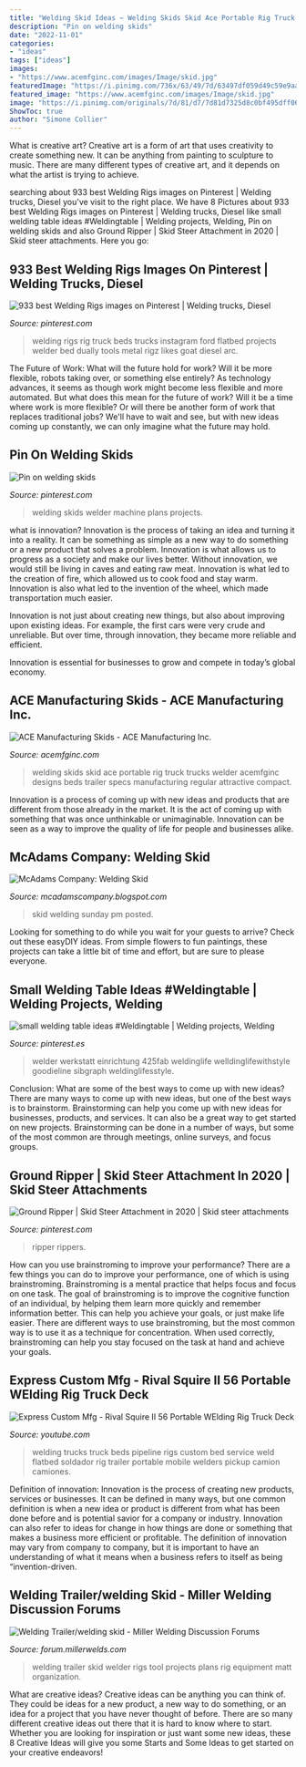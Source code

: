 ```yaml
---
title: "Welding Skid Ideas ~ Welding Skids Skid Ace Portable Rig Truck Trucks Welder Acemfginc Designs Beds Trailer Specs Manufacturing Regular Attractive Compact"
description: "Pin on welding skids"
date: "2022-11-01"
categories:
- "ideas"
tags: ["ideas"]
images:
- "https://www.acemfginc.com/images/Image/skid.jpg"
featuredImage: "https://i.pinimg.com/736x/63/49/7d/63497df059d49c59e9aaf617dfa20ac3.jpg"
featured_image: "https://www.acemfginc.com/images/Image/skid.jpg"
image: "https://i.pinimg.com/originals/7d/81/d7/7d81d7325d8c0bf495dff06acebb5129.jpg"
ShowToc: true
author: "Simone Collier"
---
```



What is creative art?
Creative art is a form of art that uses creativity to create something new. It can be anything from painting to sculpture to music. There are many different types of creative art, and it depends on what the artist is trying to achieve.

	

		
searching about 933 best Welding Rigs images on Pinterest | Welding trucks, Diesel you've visit to the right place. We have 8 Pictures about 933 best Welding Rigs images on Pinterest | Welding trucks, Diesel like small welding table ideas #Weldingtable | Welding projects, Welding, Pin on welding skids and also Ground Ripper | Skid Steer Attachment in 2020 | Skid steer attachments. Here you go:
		
    
## 933 Best Welding Rigs Images On Pinterest | Welding Trucks, Diesel

<img loading=lazy src="https://i.pinimg.com/736x/e1/f2/a0/e1f2a02ad1fe1fa418ea9e039aa97dfa--welding-rigs-welding-ideas.jpg" onerror="this.onerror=null;this.src='https://tse3.mm.bing.net/th?id=OIP.snvKUETROlGhRLBOkv6dZwHaHa&amp;pid=15.1';" alt="933 best Welding Rigs images on Pinterest | Welding trucks, Diesel">

_Source: pinterest.com_

>welding rigs rig truck beds trucks instagram ford flatbed projects welder bed dually tools metal rigz likes goat diesel arc. 

	

The Future of Work: What will the future hold for work? Will it be more flexible, robots taking over, or something else entirely?
As technology advances, it seems as though work might become less flexible and more automated. But what does this mean for the future of work? Will it be a time where work is more flexible? Or will there be another form of work that replaces traditional jobs? We'll have to wait and see, but with new ideas coming up constantly, we can only imagine what the future may hold.

    
## Pin On Welding Skids

<img loading=lazy src="https://i.pinimg.com/736x/1c/4f/36/1c4f36ace067516888d75b69c997916f.jpg" onerror="this.onerror=null;this.src='https://tse4.mm.bing.net/th?id=OIP.LcWYZbWU1nHxPZFoccnQugHaLH&amp;pid=15.1';" alt="Pin on welding skids">

_Source: pinterest.com_

>welding skids welder machine plans projects. 

	

what is innovation?
Innovation is the process of taking an idea and turning it into a reality. It can be something as simple as a new way to do something or a new product that solves a problem. Innovation is what allows us to progress as a society and make our lives better.
Without innovation, we would still be living in caves and eating raw meat. Innovation is what led to the creation of fire, which allowed us to cook food and stay warm. Innovation is also what led to the invention of the wheel, which made transportation much easier.

Innovation is not just about creating new things, but also about improving upon existing ideas. For example, the first cars were very crude and unreliable. But over time, through innovation, they became more reliable and efficient.

Innovation is essential for businesses to grow and compete in today’s global economy.

    
## ACE Manufacturing Skids - ACE Manufacturing Inc.

<img loading=lazy src="https://www.acemfginc.com/images/Image/skid.jpg" onerror="this.onerror=null;this.src='https://tse2.mm.bing.net/th?id=OIP.UdoB2fToJEjUP9ktm6K9XAHaJ3&amp;pid=15.1';" alt="ACE Manufacturing Skids - ACE Manufacturing Inc.">

_Source: acemfginc.com_

>welding skids skid ace portable rig truck trucks welder acemfginc designs beds trailer specs manufacturing regular attractive compact. 

	

Innovation is a process of coming up with new ideas and products that are different from those already in the market. It is the act of coming up with something that was once unthinkable or unimaginable. Innovation can be seen as a way to improve the quality of life for people and businesses alike.

    
## McAdams Company: Welding Skid

<img loading=lazy src="http://4.bp.blogspot.com/-lh_tatoMihA/TeRUZ7S4nII/AAAAAAAACNw/hYuHvZDJQ2s/s1600/UNPS.jpg" onerror="this.onerror=null;this.src='https://tse4.mm.bing.net/th?id=OIP.C6KW6FIBEwhIUYyiWepCJwHaFj&amp;pid=15.1';" alt="McAdams Company: Welding Skid">

_Source: mcadamscompany.blogspot.com_

>skid welding sunday pm posted. 

	

Looking for something to do while you wait for your guests to arrive? Check out these easyDIY ideas. From simple flowers to fun paintings, these projects can take a little bit of time and effort, but are sure to please everyone.

    
## Small Welding Table Ideas #Weldingtable | Welding Projects, Welding

<img loading=lazy src="https://i.pinimg.com/736x/63/49/7d/63497df059d49c59e9aaf617dfa20ac3.jpg" onerror="this.onerror=null;this.src='https://tse1.mm.bing.net/th?id=OIP.vknVmyx-gaWGNL1UYVj8sAHaIW&amp;pid=15.1';" alt="small welding table ideas #Weldingtable | Welding projects, Welding">

_Source: pinterest.es_

>welder werkstatt einrichtung 425fab weldinglife welldinglifewithstyle goodieline sibgraph weldinglifesstyle. 

	

Conclusion: What are some of the best ways to come up with new ideas?
There are many ways to come up with new ideas, but one of the best ways is to brainstorm. Brainstorming can help you come up with new ideas for businesses, products, and services. It can also be a great way to get started on new projects. Brainstorming can be done in a number of ways, but some of the most common are through meetings, online surveys, and focus groups.

    
## Ground Ripper | Skid Steer Attachment In 2020 | Skid Steer Attachments

<img loading=lazy src="https://i.pinimg.com/originals/7d/81/d7/7d81d7325d8c0bf495dff06acebb5129.jpg" onerror="this.onerror=null;this.src='https://tse1.mm.bing.net/th?id=OIP.ajY22KsJ-kSggML_cxVa6AHaFj&amp;pid=15.1';" alt="Ground Ripper | Skid Steer Attachment in 2020 | Skid steer attachments">

_Source: pinterest.com_

>ripper rippers. 

	

How can you use brainstroming to improve your performance?
There are a few things you can do to improve your performance, one of which is using brainstroming. Brainstroming is a mental practice that helps focus and focus on one task. The goal of brainstroming is to improve the cognitive function of an individual, by helping them learn more quickly and remember information better. This can help you achieve your goals, or just make life easier. There are different ways to use brainstroming, but the most common way is to use it as a technique for concentration. When used correctly, brainstroming can help you stay focused on the task at hand and achieve your goals.

    
## Express Custom Mfg - Rival Squire II 56 Portable WElding Rig Truck Deck

<img loading=lazy src="https://i.ytimg.com/vi/2kPsU77q1FY/maxresdefault.jpg" onerror="this.onerror=null;this.src='https://tse2.mm.bing.net/th?id=OIP.pTVzLau3nSV59jOQuYY9IQHaEK&amp;pid=15.1';" alt="Express Custom Mfg - Rival Squire II 56 Portable WElding Rig Truck Deck">

_Source: youtube.com_

>welding trucks truck beds pipeline rigs custom bed service weld flatbed soldador rig trailer portable mobile welders pickup camion camiones. 

	

Definition of innovation:
Innovation is the process of creating new products, services or businesses. It can be defined in many ways, but one common definition is when a new idea or product is different from what has been done before and is potential savior for a company or industry. Innovation can also refer to ideas for change in how things are done or something that makes a business more efficient or profitable. The definition of innovation may vary from company to company, but it is important to have an understanding of what it means when a business refers to itself as being “invention-driven.

    
## Welding Trailer/welding Skid - Miller Welding Discussion Forums

<img loading=lazy src="https://forum.millerwelds.com/filedata/fetch?id=514846&amp;d=1344997619" onerror="this.onerror=null;this.src='https://tse3.mm.bing.net/th?id=OIP.9DKEfW8jhRNX0ya1l-rwNAHaE6&amp;pid=15.1';" alt="Welding Trailer/welding skid - Miller Welding Discussion Forums">

_Source: forum.millerwelds.com_

>welding trailer skid welder rigs tool projects plans rig equipment matt organization. 

	

What are creative ideas?
Creative ideas can be anything you can think of. They could be ideas for a new product, a new way to do something, or an idea for a project that you have never thought of before. There are so many different creative ideas out there that it is hard to know where to start. Whether you are looking for inspiration or just want some new ideas, these 8 Creative Ideas will give you some Starts and Some Ideas to get started on your creative endeavors!

